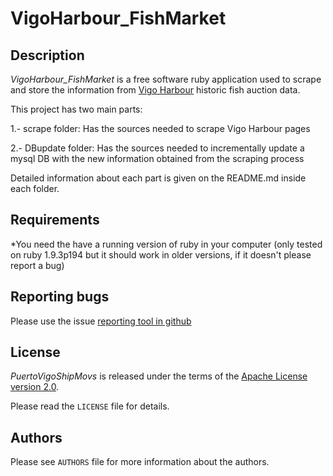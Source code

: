 VigoHarbour_FishMarket
==========================================

Description
-----------

*VigoHarbour_FishMarket* is a free software ruby application used to scrape and store the information from [Vigo Harbour][1] historic fish auction data.

This project has two main parts:

1.- scrape folder: Has the sources needed to scrape Vigo Harbour pages

2.- DBupdate folder: Has the sources needed to incrementally update a mysql DB with the new information obtained from the scraping process

Detailed information about each part is given on the README.md inside each folder.

Requirements
------------

*You need the have a running version of ruby in your computer (only tested on ruby 1.9.3p194 but it should work in older versions, if it doesn't please report a bug) 

Reporting bugs
--------------

Please use the issue [reporting tool in github][2]

License
-------

*PuertoVigoShipMovs* is released under the terms of the [Apache License version 2.0][3].

Please read the ``LICENSE`` file for details.

Authors
-------

Please see ``AUTHORS`` file for more information about the authors.

[1]: http://www.apvigo.com
[2]: https://github.com/jjelosua/VigoHarbour_FishMarket/issues
[3]: http://www.apache.org/licenses/
